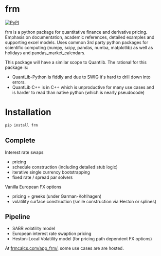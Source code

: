 # frm


[![PyPI](https://img.shields.io/pypi/v/frm?label=PyPI%20Package)](https://pypi.org/project/frm/)


frm is a python package for quantitative finance and derivative pricing.
Emphasis on documentation, academic references, detailed examples and supporting excel models. 
Uses common 3rd party python packages for scientific computing (numpy, scipy, pandas, numba, matplotlib) as well as holidays and pandas_market_calendars.

This package will have a similar scope to Quantlib. The rational for this package is:
- QuantLib-Python is fiddly and due to SWIG it's hard to drill down into errors. 
- QuantLib C++ is in C++ which is unproductive for many use cases and is harder to read than native python (which is nearly pseudocode) 

# Installation
```bash
pip install frm
```


## Complete

Interest rate swaps
- pricing
- schedule construction (including detailed stub logic) 
- iterative single currency bootstrapping
- fixed rate / spread par solvers

Vanilla European FX options
- pricing + greeks (under Garman-Kohlhagen)
- volatility surface construction (smile construction via Heston or splines)  


## Pipeline
- SABR volatility model
- European interest rate swaption pricing
- Heston-Local Volatility model (for pricing path dependent FX options)



At <a href="https://www.frmcalcs.com/app_frm/" target="_blank">frmcalcs.com/app_frm/</a>, some use cases are are hosted.




